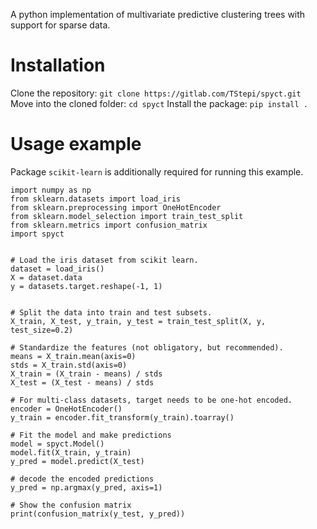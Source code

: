 A python implementation of multivariate predictive clustering trees with support
for sparse data.

# Installation
Clone the repository: `git clone https://gitlab.com/TStepi/spyct.git`
Move into the cloned folder: `cd spyct`
Install the package: `pip install .`


# Usage example
Package `scikit-learn` is additionally required for running this example.

```
import numpy as np
from sklearn.datasets import load_iris
from sklearn.preprocessing import OneHotEncoder
from sklearn.model_selection import train_test_split
from sklearn.metrics import confusion_matrix
import spyct


# Load the iris dataset from scikit learn.
dataset = load_iris()
X = dataset.data
y = datasets.target.reshape(-1, 1)


# Split the data into train and test subsets.
X_train, X_test, y_train, y_test = train_test_split(X, y, test_size=0.2)

# Standardize the features (not obligatory, but recommended).
means = X_train.mean(axis=0)
stds = X_train.std(axis=0)
X_train = (X_train - means) / stds
X_test = (X_test - means) / stds

# For multi-class datasets, target needs to be one-hot encoded.
encoder = OneHotEncoder()
y_train = encoder.fit_transform(y_train).toarray()

# Fit the model and make predictions
model = spyct.Model()
model.fit(X_train, y_train)
y_pred = model.predict(X_test)

# decode the encoded predictions
y_pred = np.argmax(y_pred, axis=1)

# Show the confusion matrix
print(confusion_matrix(y_test, y_pred))
```

